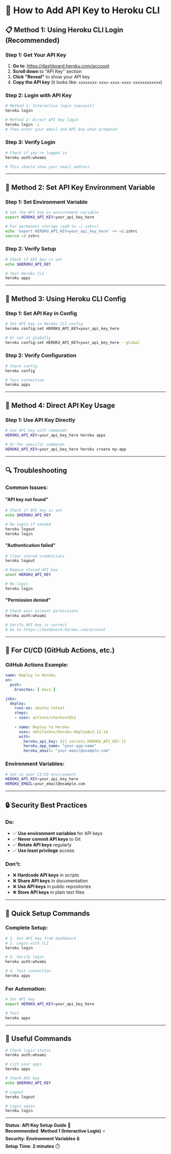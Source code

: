 # 🔑 **How to Add API Key to Heroku CLI**

## 📋 **Method 1: Using Heroku CLI Login (Recommended)**

### **Step 1: Get Your API Key**
1. **Go to**: https://dashboard.heroku.com/account
2. **Scroll down** to "API Key" section
3. **Click "Reveal"** to show your API key
4. **Copy the API key** (it looks like: `xxxxxxxx-xxxx-xxxx-xxxx-xxxxxxxxxxxx`)

### **Step 2: Login with API Key**
```bash
# Method 1: Interactive login (easiest)
heroku login

# Method 2: Direct API key login
heroku login -i
# Then enter your email and API key when prompted
```

### **Step 3: Verify Login**
```bash
# Check if you're logged in
heroku auth:whoami

# This should show your email address
```

---

## 🔧 **Method 2: Set API Key Environment Variable**

### **Step 1: Set Environment Variable**
```bash
# Set the API key as environment variable
export HEROKU_API_KEY=your_api_key_here

# For permanent storage (add to ~/.zshrc)
echo 'export HEROKU_API_KEY=your_api_key_here' >> ~/.zshrc
source ~/.zshrc
```

### **Step 2: Verify Setup**
```bash
# Check if API key is set
echo $HEROKU_API_KEY

# Test Heroku CLI
heroku apps
```

---

## 🔐 **Method 3: Using Heroku CLI Config**

### **Step 1: Set API Key in Config**
```bash
# Set API key in Heroku CLI config
heroku config:set HEROKU_API_KEY=your_api_key_here

# Or set it globally
heroku config:set HEROKU_API_KEY=your_api_key_here --global
```

### **Step 2: Verify Configuration**
```bash
# Check config
heroku config

# Test connection
heroku apps
```

---

## 🚀 **Method 4: Direct API Key Usage**

### **Step 1: Use API Key Directly**
```bash
# Use API key with commands
HEROKU_API_KEY=your_api_key_here heroku apps

# Or for specific commands
HEROKU_API_KEY=your_api_key_here heroku create my-app
```

---

## 🔍 **Troubleshooting**

### **Common Issues:**

#### **"API key not found"**
```bash
# Check if API key is set
echo $HEROKU_API_KEY

# Re-login if needed
heroku logout
heroku login
```

#### **"Authentication failed"**
```bash
# Clear stored credentials
heroku logout

# Remove stored API key
unset HEROKU_API_KEY

# Re-login
heroku login
```

#### **"Permission denied"**
```bash
# Check your account permissions
heroku auth:whoami

# Verify API key is correct
# Go to https://dashboard.heroku.com/account
```

---

## 📱 **For CI/CD (GitHub Actions, etc.)**

### **GitHub Actions Example:**
```yaml
name: Deploy to Heroku
on:
  push:
    branches: [ main ]

jobs:
  deploy:
    runs-on: ubuntu-latest
    steps:
    - uses: actions/checkout@v2
    
    - name: Deploy to Heroku
      uses: akhileshns/heroku-deploy@v3.12.14
      with:
        heroku_api_key: ${{ secrets.HEROKU_API_KEY }}
        heroku_app_name: "your-app-name"
        heroku_email: "your-email@example.com"
```

### **Environment Variables:**
```bash
# Set in your CI/CD environment
HEROKU_API_KEY=your_api_key_here
HEROKU_EMAIL=your_email@example.com
```

---

## 🔒 **Security Best Practices**

### **Do:**
- ✅ **Use environment variables** for API keys
- ✅ **Never commit API keys** to Git
- ✅ **Rotate API keys** regularly
- ✅ **Use least privilege** access

### **Don't:**
- ❌ **Hardcode API keys** in scripts
- ❌ **Share API keys** in documentation
- ❌ **Use API keys** in public repositories
- ❌ **Store API keys** in plain text files

---

## 🎯 **Quick Setup Commands**

### **Complete Setup:**
```bash
# 1. Get API key from dashboard
# 2. Login with CLI
heroku login

# 3. Verify login
heroku auth:whoami

# 4. Test connection
heroku apps
```

### **For Automation:**
```bash
# Set API key
export HEROKU_API_KEY=your_api_key_here

# Test
heroku apps
```

---

## 🔗 **Useful Commands**

```bash
# Check login status
heroku auth:whoami

# List your apps
heroku apps

# Check API key
echo $HEROKU_API_KEY

# Logout
heroku logout

# Login again
heroku login
```

---

**Status**: **API Key Setup Guide** 🔑  
**Recommended**: **Method 1 (Interactive Login)** ⭐  
**Security**: **Environment Variables** 🔒  
**Setup Time**: **2 minutes** ⏱️

